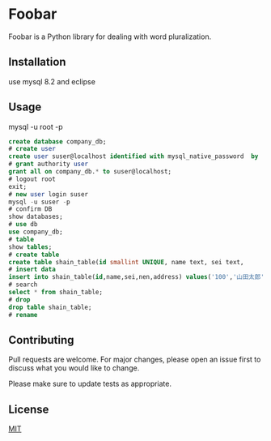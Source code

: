 # Foobar

Foobar is a Python library for dealing with word pluralization.

## Installation

use mysql 8.2 and eclipse


## Usage

mysql -u root -p

```sql
create database company_db;
# create user
create user suser@localhost identified with mysql_native_password  by 'spass';
# grant authority user
grant all on company_db.* to suser@localhost;
# logout root
exit;
# new user login suser
mysql -u suser -p
# confirm DB
show databases;
# use db
use company_db;
# table
show tables;
# create table
create table shain_table(id smallint UNIQUE, name text, sei text,
# insert data
insert into shain_table(id,name,sei,nen,address) values('100','山田太郎','男','2002','東京都世田谷区');
# search
select * from shain_table;
# drop
drop table shain_table;
# rename

```

## Contributing

Pull requests are welcome. For major changes, please open an issue first
to discuss what you would like to change.

Please make sure to update tests as appropriate.

## License

[MIT](https://choosealicense.com/licenses/mit/)

